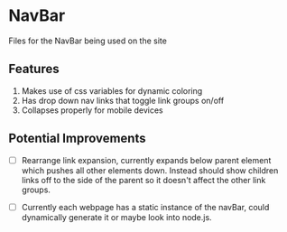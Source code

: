 # NavBar
Files for the NavBar being used on the site

## Features
1. Makes use of css variables for dynamic coloring
2. Has drop down nav links that toggle link groups on/off
3. Collapses properly for mobile devices

## Potential Improvements
- [ ] Rearrange link expansion, currently expands below parent element which pushes all other elements down. Instead should show children links off to the side of the parent so it doesn't affect the other link groups. 

- [ ] Currently each webpage has a static instance of the navBar, could dynamically generate it or maybe look into node.js.
